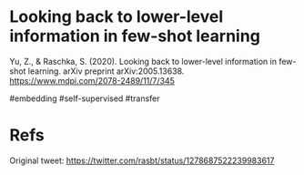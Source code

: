 # Looking back to lower-level information in few-shot learning

Yu, Z., & Raschka, S. (2020). Looking back to lower-level information in few-shot learning. arXiv preprint arXiv:2005.13638.
https://www.mdpi.com/2078-2489/11/7/345

#embedding #self-supervised #transfer



# Refs

Original tweet:
https://twitter.com/rasbt/status/1278687522239983617